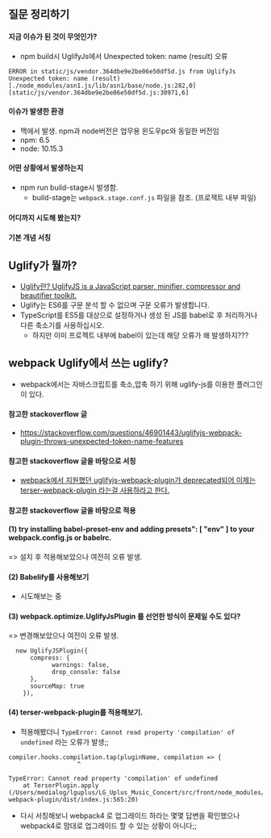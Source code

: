 ## 질문 정리하기
#### 지금 이슈가 된 것이 무엇인가?
- npm build시 UglifyJs에서 Unexpected token: name (result) 오류 
   
```
ERROR in static/js/vendor.364dbe9e2be06e50df5d.js from UglifyJs
Unexpected token: name (result) [./node_modules/asn1.js/lib/asn1/base/node.js:282,0][static/js/vendor.364dbe9e2be06e50df5d.js:30971,6]
```

#### 이슈가 발생한 환경
- 맥에서 발생. npm과 node버전은 업무용 윈도우pc와 동일한 버전임
- npm: 6.5
- node: 10.15.3

#### 어떤 상황에서 발생하는지
- npm run build-stage시 발생함.
  - build-stage는 `webpack.stage.conf.js` 파일을 참조. (프로젝트 내부 파일)
  
  
#### 어디까지 시도해 봤는지?
#### 기본 개념 서칭 
## Uglify가 뭘까? 
- [Uglify란? UglifyJS is a JavaScript parser, minifier, compressor and beautifier toolkit.](https://github.com/mishoo/UglifyJS)
- Uglify는 ES6를 구문 분석 할 수 없으며 구문 오류가 발생합니다. 
- TypeScript를 ES5를 대상으로 설정하거나 생성 된 JS를 babel로 후 처리하거나 다른 축소기를 사용하십시오.
  - 하지만 이미 프로젝트 내부에 babel이 있는데 해당 오류가 왜 발생하지??? 

## webpack Uglify에서 쓰는 uglify? 
- webpack에서는 자바스크립트를 축소,압축 하기 위해 uglify-js를 이용한 플러그인이 있다. 

#### 참고한 stackoverflow 글 
- https://stackoverflow.com/questions/46901443/uglifyjs-webpack-plugin-throws-unexpected-token-name-features

#### 참고한 stackoverflow 글을 바탕으로 서칭 
- [webpack에서 지원했던 uglifyjs-webpack-plugin가 deprecated되어 이제는 terser-webpack-plugin 라는걸 사용하라고 한다.](https://github.com/webpack-contrib/uglifyjs-webpack-plugin)

#### 참고한 stackoverflow 글을 바탕으로 적용 
#### (1) try installing babel-preset-env and adding presets": [ "env" ] to your webpack.config.js or babelrc.
=> 설치 후 적용해보았으나 여전히 오류 발생. 

#### (2) Babelify를 사용해보기
- 시도해보는 중 

#### (3) webpack.optimize.UglifyJsPlugin 를 선언한 방식이 문제일 수도 있다?
=> 변경해보았으나 여전이 오류 발생.         
```
  new UglifyJSPlugin({
      compress: {
            warnings: false,
            drop_console: false
      },
      sourceMap: true
    }),
```
  
#### (4) terser-webpack-plugin를 적용해보기. 
- 적용해봤더니 `TypeError: Cannot read property 'compilation' of undefined` 라는 오류가 발생;; 
   
```
compiler.hooks.compilation.tap(pluginName, compilation => {
                   ^

TypeError: Cannot read property 'compilation' of undefined
    at TerserPlugin.apply (/Users/medialog/lguplus/LG_Uplus_Music_Concert/src/front/node_modules/terser-webpack-plugin/dist/index.js:565:20)
```

- 다시 서칭해보니 webpack4 로 업그레이드 하라는 몇몇 답변을 확인했으나 webpack4로 맘대로 업그레이드 할 수 있는 상황이 아니다;; 






